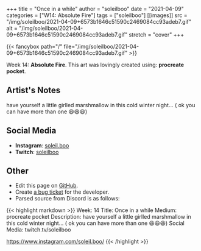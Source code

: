 +++
title =       "Once in a while"
author =      "soleilboo"
date =        "2021-04-09"
categories =  ["W14: Absolute Fire"]
tags =        ["soleilboo"]
[[images]]
                      src = "/img/soleilboo/2021-04-09+6573b1646c51590c2469084cc93adeb7.gif"
                      alt = "/img/soleilboo/2021-04-09+6573b1646c51590c2469084cc93adeb7.gif"
                      stretch = "cover"
+++


{{< fancybox path="/" file="/img/soleilboo/2021-04-09+6573b1646c51590c2469084cc93adeb7.gif" >}}


Week 14: **Absolute Fire**. This art was lovingly created using: **procreate pocket**.

## Artist's Notes

have yourself a little girlled marshmallow in this cold winter night... ( ok you can have more than one 😆😆😆)

## Social Media

- **Instagram**: [soleil.boo]()
- **Twitch**: [soleilboo]()


## Other

- Edit this page on [GitHub](https://github.com/teaminkling/web-refresh/edit/main/blog/content/blog/soleilboo-week-14-52b8.md).
- Create [a bug ticket](https://github.com/teaminkling/web-refresh/issues/new?assignees=&labels=bug&template=problem-report.md&title=) for the developer.
- Parsed source from Discord is as follows:

{{< highlight markdown >}}
Week: 14
Title: Once in a while
Medium: procreate pocket
Description: have yourself a little girlled marshmallow in this cold winter night... ( ok you can have more than one 😆😆😆) 
Social Media:
twitch.tv/soleilboo

https://www.instagram.com/soleil.boo/
{{< /highlight >}}